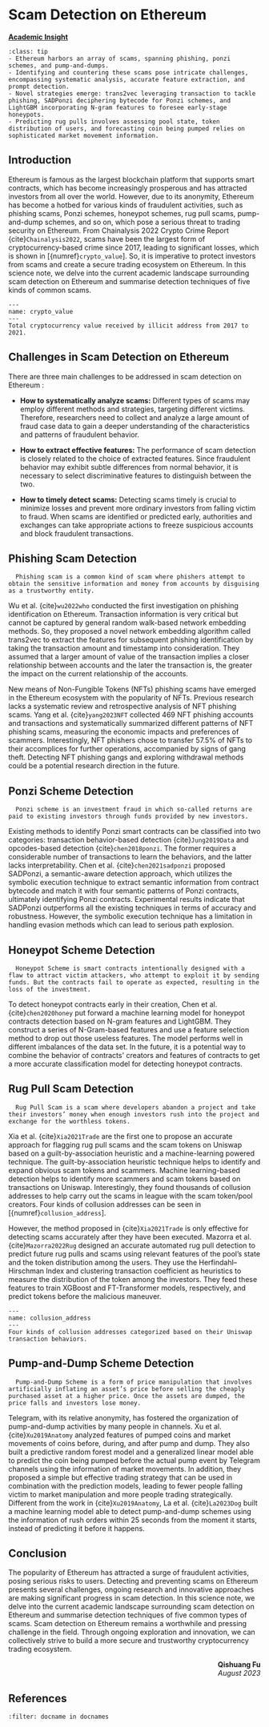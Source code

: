 # Scam Detection on Ethereum

<!-- ![Academic Insight](images/AI.svg) -->
<ins>**Academic Insight**</ins>

<!-- ```{admonition} Key Insights
:class: tip
- Scams constitute the most significant portion of criminal activities on Ethereum, including phishing, Ponzi schemes, pump-and-dumps, and so on.
- Scam detection on Ethereum faces various challenges, such as systematically analyzing scams, extracting features for accurate detection, and achieving timely detection.
- To combat phishing scams, a network embedding algorithm called trans2vec, which considers transaction amount and timestamp, is proposed.
- To enhance model interpretability, a semantic-aware detection approach called SADPonzi extracting semantic information from contract bytecode and matching it with ponzi semantic patterns is introduced.
- To detect honeypot contracts early in their creation, a LightGBM model incorporating N-gram features of contract bytecode is put forward.
- To predict future rug pull scams, an automated rug pull detection using features of the pool’s state and the token distribution among the users is proposed.
- To predict the coin being pumped before the actual pump event, a random forest model and a generalized linear model using the information of market movements are present.
``` -->

```{admonition} Key Insights
:class: tip
- Ethereum harbors an array of scams, spanning phishing, ponzi schemes, and pump-and-dumps.
- Identifying and countering these scams pose intricate challenges, encompassing systematic analysis, accurate feature extraction, and prompt detection.
- Novel strategies emerge: trans2vec leveraging transaction to tackle phishing, SADPonzi deciphering bytecode for Ponzi schemes, and LightGBM incorporating N-gram features to foresee early-stage honeypots.
- Predicting rug pulls involves assessing pool state, token distribution of users, and forecasting coin being pumped relies on sophisticated market movement information.
```

## Introduction
Ethereum is famous as the largest blockchain platform that supports smart contracts, which has become increasingly prosperous and has attracted investors from all over the world. However, due to its anonymity, Ethereum has become a hotbed for various kinds of fraudulent activities, such as phishing scams, Ponzi schemes, honeypot schemes, rug pull scams, pump-and-dump schemes, and so on, which pose a serious threat to trading security on Ethereum. From Chainalysis 2022 Crypto Crime Report {cite}`Chainalysis2022`, scams have been the largest form of cryptocurrency-based crime since 2017, leading to significant losses, which is shown in [{numref}`crypto_value`]. So, it is imperative to protect investors from scams and create a secure trading ecosystem on Ethereum. In this science note, we delve into the current academic landscape surrounding scam detection on Ethereum and summarise detection techniques of five kinds of common scams.

```{figure} images/crypto_value.png
---
name: crypto_value
---
Total cryptocurrency value received by illicit address from 2017 to 2021.
```

## Challenges in Scam Detection on Ethereum

There are three main challenges to be addressed in scam detection on Ethereum :
- **How to systematically analyze scams:** Different types of scams may employ different methods and strategies, targeting different victims. Therefore, researchers need to collect and analyze a large amount of fraud case data to gain a deeper understanding of the characteristics and patterns of fraudulent behavior.

- **How to extract effective features:** The performance of scam detection is closely related to the choice of extracted features. Since fraudulent behavior may exhibit subtle differences from normal behavior, it is necessary to select discriminative features to distinguish between the two.

- **How to timely detect scams:** Detecting scams timely is crucial to minimize losses and prevent more ordinary investors from falling victim to fraud. When scams are identified or predicted early, authorities and exchanges can take appropriate actions to freeze suspicious accounts and block fraudulent transactions.

## Phishing Scam Detection
`````{margin} **Phishing Scam**
  Phishing scam is a common kind of scam where phishers attempt to obtain the sensitive information and money from accounts by disguising as a trustworthy entity.
`````
Wu et al. {cite}`wu2022who` conducted the first investigation on phishing identification on Ethereum. Transaction information is very critical but cannot be captured by general random walk-based network embedding methods. So, they proposed a novel network embedding algorithm called trans2vec to extract the features for subsequent phishing identification by taking the transaction amount and timestamp into consideration. They assumed that a larger amount of value of the transaction implies a closer relationship between accounts and the later the transaction is, the greater the impact on the current relationship of the accounts.

New means of Non-Fungible Tokens (NFTs) phishing scams have emerged in the Ethereum ecosystem with the popularity of NFTs. Previous research lacks a systematic review and retrospective analysis of NFT phishing scams. Yang et al. {cite}`yang2023NFT` collected 469 NFT phishing accounts and transactions and systematically summarized different patterns of NFT phishing scams, measuring the economic impacts and preferences of scammers. Interestingly, NFT phishers chose to transfer 57.5% of NFTs to their accomplices for further operations, accompanied by signs of gang theft. Detecting NFT phishing gangs and exploring withdrawal methods could be a potential research direction in the future.

## Ponzi Scheme Detection
`````{margin} **Ponzi Scheme**
  Ponzi scheme is an investment fraud in which so-called returns are paid to existing investors through funds provided by new investors.
`````
Existing methods to identify Ponzi smart contracts can be classified into two categories: transaction behavior-based detection {cite}`Jung2019Data` and opcodes-based detection {cite}`chen2018ponzi`. The former requires a considerable number of transactions to learn the behaviors, and the latter lacks interpretability. Chen et al. {cite}`chen2021sadponzi` proposed SADPonzi, a semantic-aware detection approach, which utilizes the symbolic execution technique to extract semantic information from contract bytecode and match it with four semantic patterns of Ponzi contracts, ultimately identifying Ponzi contracts. Experimental results indicate that SADPonzi outperforms all the existing techniques in terms of accuracy and robustness. However, the symbolic execution technique has a limitation in handling evasion methods which can lead to serious path explosion.

## Honeypot Scheme Detection
`````{margin} **Honeypot Scam**
  Honeypot Scheme is smart contracts intentionally designed with a flaw to attract victim attackers, who attempt to exploit it by sending funds. But the contracts fail to operate as expected, resulting in the loss of the investment.
`````
To detect honeypot contracts early in their creation, Chen et al. {cite}`chen2020honey` put forward a machine learning model for honeypot contracts detection based on N-gram features and LightGBM. They construct a series of N-Gram-based features and use a feature selection method to drop out those useless features. The model performs well in different imbalances of the data set. In the future, it is a potential way to combine the behavior of contracts' creators and features of contracts to get a more accurate classification model for detecting honeypot contracts. 

## Rug Pull Scam Detection
`````{margin} **Rug Pull Scam**
  Rug Pull Scam is a scam where developers abandon a project and take their investors’ money when enough investors rush into the project and exchange for the worthless tokens.
`````
Xia et al. {cite}`Xia2021Trade` are the first one to propose an accurate approach for flagging rug pull scams and the scam tokens on Uniswap based on a guilt-by-association heuristic and a machine-learning powered technique. The guilt-by-association heuristic technique helps to identify and expand 
obvious scam tokens and scammers. Machine learning-based detection helps to identify more scammers and scam tokens based on transactions on Uniswap. Interestingly, they found thousands of collusion addresses to help carry out the scams in league with the scam token/pool creators. Four kinds of collusion addresses can be seen in [{numref}`collusion_address`].

However, the method proposed in {cite}`Xia2021Trade` is only effective for detecting scams accurately after they have been executed. Mazorra et al. {cite}`Mazorra2022Rug` designed an accurate automated rug pull detection to predict future rug pulls and scams using relevant features of the pool’s state and the token distribution among the users. They use the Herfindahl–Hirschman Index and clustering transaction coefficient as heuristics to measure the distribution of the token among the investors. They feed these features to train XGBoost and FT-Transformer models, respectively, and predict tokens before the malicious maneuver.

```{figure} images/collusion_address.png
---
name: collusion_address
---
Four kinds of collusion addresses categorized based on their Uniswap transaction behaviors.
```

## Pump-and-Dump Scheme Detection
`````{margin} **Pump-and-Dump Scheme**
  Pump-and-Dump Scheme is a form of price manipulation that involves artificially inflating an asset’s price before selling the cheaply purchased asset at a higher price. Once the assets are dumped, the price falls and investors lose money. 
`````
Telegram, with its relative anonymity, has fostered the organization of pump-and-dump activities by many people in channels. Xu et al. {cite}`Xu2019Anatomy` analyzed features of pumped coins and market movements of coins before, during, and after pump and dump. They also built a predictive random forest model and a generalized linear model able to predict the coin being pumped before the actual pump event by Telegram channels using the information of market movements. In addition, they proposed a simple but effective trading strategy that can be used in combination with the prediction models, leading to fewer people falling victim to market manipulation and more people trading strategically. Different from the work in {cite}`Xu2019Anatomy`, La et al. {cite}`La2023Dog` built a machine learning model able to detect pump-and-dump schemes using the information of rush orders within 25 seconds from the moment it starts, instead of predicting it before it happens.

## Conclusion
The popularity of Ethereum has attracted a surge of fraudulent activities, posing serious risks to users. Detecting and preventing scams on Ethereum presents several challenges, ongoing research and innovative approaches are making significant progress in scam detection. In this science note, we delve into the current academic landscape surrounding scam detection on Ethereum and summarise detection techniques of five common types of scams. Scam detection on Ethereum remains a worthwhile and pressing challenge in the field. Through ongoing exploration and innovation, we can collectively strive to build a more secure and trustworthy cryptocurrency trading ecosystem.

<div style="text-align: right;font-weight: bold;">Qishuang Fu</div>
<div style="text-align: right;font-style: italic;">August 2023</div>

## References

```{bibliography}
:filter: docname in docnames
```
